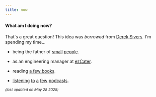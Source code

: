 ```yaml
---
title: now
---
```

#### What am I doing now?

That's a great question! This idea was *borrowed* from [Derek Sivers](https://sivers.org/nowff). I'm spending my time...

* being the father of [small](http://lucashokanson.com) [people](http://nadinehokanson.com).

* as an engineering manager at [ezCater](https://www.ezcater.com).

* reading [a few books](https://hardcover.app/@techdubb/books/currently-reading).

* [listening](https://armchairexpertpod.com/flightless-bird) [to](https://www.podpage.com/mike-birbiglias-working-it-out/) [a](https://discgolf.ultiworld.com/podcast/the-upshot/) [few](https://www.theringer.com/plain-english-with-derek-thompson-podcast) [podcasts](https://armchairexpertpod.com/).

<small>*(last updated on May 28 2025)*</small>
